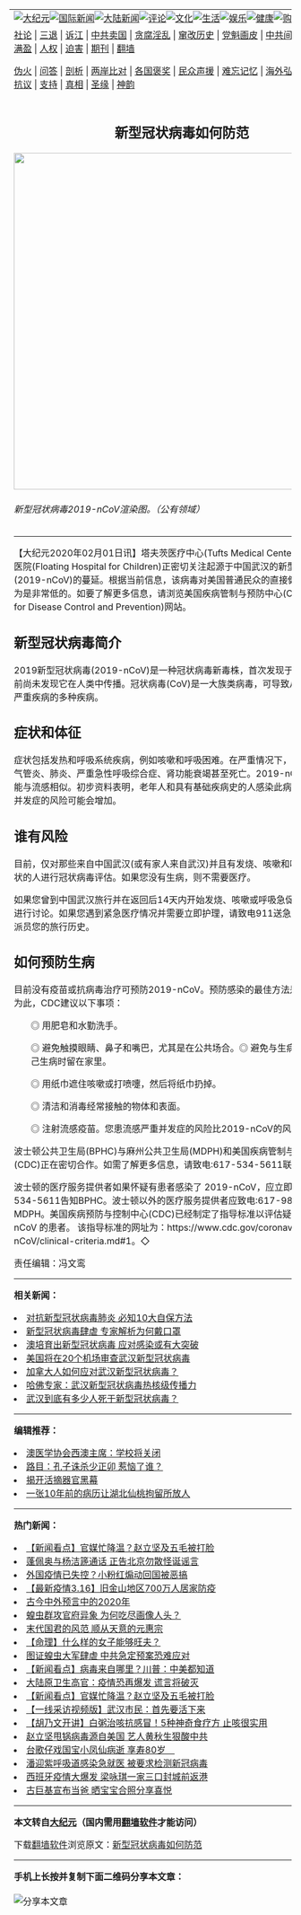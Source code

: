 <a name="1" id="1" target="_blank"></a><span id="1"></span>
<table align=center border="0"><tr><td colspan="2" VALIGN=TOP><a href="https://github.com/jmzkba221/djy/blob/master/gb/nsc413.md#1"><img src="https://raw.githubusercontent.com/jmzkba221/www/master/t/djy/1.jpg" title="大纪元"></a><a href="https://github.com/jmzkba221/djy/blob/master/gb/n24hr.md#1"><img src="https://raw.githubusercontent.com/jmzkba221/www/master/t/djy/3.jpg" title="国际新闻"></a><a href="https://github.com/jmzkba221/djy/blob/master/gb/nsc413.md#1"><img src="https://raw.githubusercontent.com/jmzkba221/www/master/t/djy/4.jpg" title="大陆新闻"></a><a href="https://github.com/jmzkba221/djy/blob/master/gb/news392.md#1"><img src="https://raw.githubusercontent.com/jmzkba221/www/master/t/djy/5.jpg" title="评论"></a><a href="https://github.com/jmzkba221/djy/blob/master/gb/news2007.md#1"><img src="https://raw.githubusercontent.com/jmzkba221/www/master/t/djy/6.jpg" title="文化"></a><a href="https://github.com/jmzkba221/djy/blob/master/gb/news2008.md#1"><img src="https://raw.githubusercontent.com/jmzkba221/www/master/t/djy/7.jpg" title="生活"></a><a href="https://github.com/jmzkba221/djy/blob/master/gb/ncyule.md#1"><img src="https://raw.githubusercontent.com/jmzkba221/www/master/t/djy/8.jpg" title="娱乐"></a><a href="https://github.com/jmzkba221/djy/blob/master/gb/nsc1002.md#1"><img src="https://raw.githubusercontent.com/jmzkba221/www/master/t/djy/9.jpg" title="健康"><a href="https://www.youlucky.com"><img src="https://raw.githubusercontent.com/jmzkba221/www/master/t/djy/10.jpg" title="购物"></a><a href="https://donate.epochtimes.com/?utm_medium=epochtimes&utm_source=referral&utm_campaign=donate_button_djyarticleheader"><img src="https://raw.githubusercontent.com/jmzkba221/www/master/t/djy/12.jpg" title="捐款"></a></td></tr>
<tr><td colspan="2" VALIGN=TOP><a target="_blank" href="https://github.com/jmzkba221/djy/blob/master/gb/9p.md#1">社论</a> | <a target="_blank" href="https://github.com/jmzkba221/djy/blob/master/gb/nf5657.md#1">三退</a> | <a target="_blank" href="https://github.com/jmzkba221/djy/blob/master/gb/nf6124.md#1">诉江</a> | <a target="_blank" href="https://github.com/jmzkba221/djy/blob/master/gb/nf1176117.md#1">中共卖国</a> | <a target="_blank" href="https://github.com/jmzkba221/djy/blob/master/gb/nf5773.md#1">贪腐淫乱</a> | <a target="_blank" href="https://github.com/jmzkba221/djy/blob/master/gb/nf1176115.md#1">窜改历史</a> | <a target="_blank" href="https://github.com/jmzkba221/djy/blob/master/gb/nf1176107.md#1">党魁画皮</a> | <a target="_blank" href="https://github.com/jmzkba221/djy/blob/master/gb/nf1320400.md#1">中共间谍</a> | <a target="_blank" href="https://github.com/jmzkba221/djy/blob/master/gb/nf1176114.md#1">破坏传统</a> | <a target="_blank" href="https://github.com/jmzkba221/ntdtv/blob/master/gb/prog447_1.md#1">恶贯满盈</a> | <a target="_blank" href="https://github.com/jmzkba221/djy/blob/master/gb/ncid278.md#1">人权</a> | <a target="_blank" href="https://github.com/jmzkba221/djy/blob/master/gb/nf1176111.md#1">迫害</a> | <a target="_blank" href="https://gitlab.com/szzdlab/mh-qikan/blob/master/README.md#1">期刊</a> | <a target="_blank" href="https://github.com/jmzkba221/www/blob/master/README.md?zsrh#8">翻墙</a></p><p><a target="_blank" href="https://github.com/jmzkba221/djy/blob/master/gb/nf5562.md#1">伪火</a> | <a target="_blank" href="https://github.com/jmzkba221/djy/blob/master/gb/nf4378.md#1">问答</a> | <a target="_blank" href="https://github.com/jmzkba221/djy/blob/master/gb/nf5792.md#1">剖析</a> | <a target="_blank" href="https://github.com/jmzkba221/djy/blob/master/gb/nf5735.md#1">两岸比对</a> | <a target="_blank" href="https://github.com/jmzkba221/djy/blob/master/gb/nf6119.md#1">各国褒奖</a> | <a target="_blank" href="https://github.com/jmzkba221/djy/blob/master/gb/nf6120.md#1">民众声援</a> | <a target="_blank" href="https://github.com/jmzkba221/djy/blob/master/gb/nf1188594.md#1">难忘记忆</a> | <a target="_blank" href="https://github.com/jmzkba221/djy/blob/master/gb/nf3180.md#1">海外弘传</a> | <a target="_blank" href="https://github.com/jmzkba221/djy/blob/master/gb/nf5410.md#1">万人上访</a> | <a target="_blank" href="https://github.com/jmzkba221/ntdtv/blob/master/gb/prog1530_1.md#1">和平抗议</a> | <a target="_blank" href="https://github.com/jmzkba221/djy/blob/master/gb/nf4386.md#1">支持</a> | <a target="_blank" href="https://github.com/jmzkba221/djy/blob/master/gb/nf4389.md#1">真相</a> | <a target="_blank" href="https://github.com/jmzkba221/djy/blob/master/gb/nf5790.md#1">圣缘</a> | <a target="_blank" href="https://github.com/jmzkba221/djy/blob/master/gb/nf4786.md#1">神韵</a></td></tr>
<tr><td VALIGN=TOP width="626"><h2 align=center>新型冠状病毒如何防范</h2>
<img width="600" src="https://i.epochtimes.com/assets/uploads/2020/02/899px-2019-nCoV-CDC-23312-e1580493575350.png" />
<h6>新型冠状病毒2019-nCoV渲染图。（公有领域）
</h6>
<hr>
<p>【大纪元2020年02月01日讯】塔夫茨医疗中心(Tufts Medical Center)和儿童浮船医院(Floating Hospital for Children)正密切关注起源于中国武汉的新型<ahref="https://github.com/jmzkba221/djy/blob/master/gb/tag/%E5%86%A0%E7%8A%B6%E7%97%85%E6%AF%92.md#1">冠状病毒</a>(2019-nCoV)的蔓延。根据当前信息，该病毒对美国普通民众的直接健康风险被认为是非常低的。如要了解更多信息，请浏览美国疾病管制与预防中心(CDC, Centers for Disease Control and Prevention)网站。</p>
<h2>新型<ahref="https://github.com/jmzkba221/djy/blob/master/gb/tag/%E5%86%A0%E7%8A%B6%E7%97%85%E6%AF%92.md#1">冠状病毒</a>简介</h2>
<p>2019新型冠状病毒(2019-nCoV)是一种冠状病毒新毒株，首次发现于中国武汉。此前尚未发现它在人类中传播。冠状病毒(CoV)是一大族类病毒，可导致从普通感冒到严重疾病的多种疾病。</p>
<h2>症状和体征</h2>
<p>症状包括发热和呼吸系统疾病，例如咳嗽和呼吸困难。在严重情况下，感染可导致支气管炎、肺炎、严重急性呼吸综合症、肾功能衰竭甚至死亡。2019-nCoV的症状可能与流感相似。初步资料表明，老年人和具有基础疾病史的人感染此病毒后患上严重并发症的风险可能会增加。</p>
<h2>谁有风险</h2>
<p>目前，仅对那些来自中国武汉(或有家人来自武汉)并且有发烧、咳嗽和呼吸急促等症状的人进行冠状病毒评估。如果您没有生病，则不需要医疗。</p>
<p>如果您曾到中国武汉旅行并在返回后14天内开始发烧、咳嗽或呼吸急促，请致电医生进行讨论。如果您遇到紧急医疗情况并需要立即护理，请致电911送急诊室。通知调派员您的旅行历史。</p>
<h2>如何预防生病</h2>
<p>目前没有疫苗或抗病毒治疗可预防2019-nCoV。预防感染的最佳方法是避免接触。为此，CDC建议以下事项：</p>
<p style="padding-left: 30px;">◎ 用肥皂和水勤洗手。</p>
<p style="padding-left: 30px;">◎ 避免触摸眼睛、鼻子和嘴巴，尤其是在公共场合。◎ 避免与生病的人接触，自己生病时留在家里。</p>
<p style="padding-left: 30px;">◎ 用纸巾遮住咳嗽或打喷嚏，然后将纸巾扔掉。</p>
<p style="padding-left: 30px;">◎ 清洁和消毒经常接触的物体和表面。</p>
<p style="padding-left: 30px;">◎ 注射流感疫苗。您患流感严重并发症的风险比2019-nCoV的风险高很多倍。</p>
<p>波士顿公共卫生局(BPHC)与麻州公共卫生局(MDPH)和美国疾病管制与预防中心(CDC)正在密切合作。如需了解更多信息，请致电:617-534-5611联系BPHC。</p>
<p>波士顿的医疗服务提供者如果怀疑有患者感染了 2019-nCoV，应立即致电 617-534-5611告知BPHC。波士顿以外的医疗服务提供者应致电:617-983-6800联系 MDPH。美国疾病预防与控制中心(CDC)已经制定了指导标准以评估疑似感染 2019-nCoV 的患者。 该指导标准的网址为：<ahref="https://www.cdc.gov/coronavirus/2019-nCoV/clinical-criteria.md#1">https://www.cdc.gov/coronavirus/2019-nCoV/clinical-criteria.md#1</a>。◇</p>
<p>责任编辑：冯文鸾</p>

<hr>


<strong>相关新闻：</strong>
<li><a href="https://github.com/jmzkba221/djy/blob/master/gb/20/1/30/n11833417.md#1">对抗新型冠状病毒肺炎 必知10大自保方法</a></li>
<li><a href="https://github.com/jmzkba221/djy/blob/master/gb/20/1/30/n11833332.md#1">新型冠状病毒肆虐 专家解析为何戴口罩</a></li>
<li><a href="https://github.com/jmzkba221/djy/blob/master/gb/20/1/29/n11829281.md#1">澳培育出新型冠状病毒 应对感染或有大突破</a></li>
<li><a href="https://github.com/jmzkba221/djy/blob/master/gb/20/1/28/n11828023.md#1">美国将在20个机场审查武汉新型冠状病毒</a></li>
<li><a href="https://github.com/jmzkba221/djy/blob/master/gb/20/1/27/n11823310.md#1">加拿大人如何应对武汉新型冠状病毒？</a></li>
<li><a href="https://github.com/jmzkba221/djy/blob/master/gb/20/1/26/n11822813.md#1">哈佛专家：武汉新型冠状病毒热核级传播力</a></li>
<li><a href="https://github.com/jmzkba221/djy/blob/master/gb/20/1/19/n11805480.md#1">武汉到底有多少人死于新型冠状病毒？</a></li>
<hr>


<strong>编辑推荐：</strong>
<li><a href="https://github.com/qkhlv2383/djy/blob/master/gb/20/3/12/n11935263.md#1">澳医学协会西澳主席：学校将关闭</a></li>
<li><a href="https://github.com/tsiac2612/djy/blob/master/gb/18/4/5/n10280071.md#1" target="_blank">路目：孔子诛杀少正卯 惹恼了谁？</a></li><li><a href="https://github.com/jmzkba221/djy/blob/master/gb/10/4/19/n2881569.md?dfh#1" target="_blank">揭开活摘器官黑幕</a></li><li><a href="https://github.com/tsiac2612/djy/blob/master/gb/17/6/30/n9338788.md#1" target="_blank">一张10年前的病历让湖北仙桃拘留所放人</a></li>
<hr>

<strong>热门新闻：</strong>
<li><a href="https://github.com/jmzkba221/djy/blob/master/gb/20/3/16/n11945071.md#1">【新闻看点】官媒忙降温？赵立坚及五毛被打脸</a></li>
<li><a href="https://github.com/jmzkba221/djy/blob/master/gb/20/3/16/n11945291.md#1">蓬佩奥与杨洁篪通话 正告北京勿散怪诞谣言</a></li>
<li><a href="https://github.com/jmzkba221/djy/blob/master/gb/20/3/16/n11945338.md#1">外国疫情已失控？小粉红煽动回国被恶搞</a></li>
<li><a href="https://github.com/jmzkba221/djy/blob/master/gb/20/3/15/n11942860.md#1">【最新疫情3.16】旧金山地区700万人居家防疫</a></li>
<li><a href="https://github.com/jmzkba221/djy/blob/master/gb/20/2/18/n11877949.md#1">古今中外预言中的2020年</a></li>
<li><a href="https://github.com/jmzkba221/djy/blob/master/gb/20/2/29/n11905232.md#1">蝗虫群攻官府异象 为何吃尽画像人头？</a></li>
<li><a href="https://github.com/jmzkba221/djy/blob/master/gb/20/2/28/n11903572.md#1">末代国君的风范 顺从天意的元惠宗</a></li>
<li><a href="https://github.com/jmzkba221/djy/blob/master/gb/20/3/2/n11909596.md#1">【命理】什么样的女子能够旺夫？</a></li>
<li><a href="https://github.com/jmzkba221/djy/blob/master/gb/20/3/15/n11942373.md#1">图证蝗虫大军肆虐 中共急定预案恐难应对</a></li>
<li><a href="https://github.com/jmzkba221/djy/blob/master/gb/20/3/14/n11940769.md#1">【新闻看点】病毒来自哪里？川普：中美都知道</a></li>
<li><a href="https://github.com/jmzkba221/djy/blob/master/gb/20/3/15/n11942229.md#1">大陆原卫生高官：疫情恐再爆发 谎言将破灭</a></li>
<li><a href="https://github.com/jmzkba221/djy/blob/master/gb/20/3/16/n11945071.md#1">【新闻看点】官媒忙降温？赵立坚及五毛被打脸</a></li>
<li><a href="https://github.com/jmzkba221/djy/blob/master/gb/20/3/15/n11941189.md#1">【一线采访视频版】武汉市民：首先要活下来</a></li>
<li><a href="https://github.com/jmzkba221/djy/blob/master/gb/20/3/16/n11944883.md#1">【胡乃文开讲】白粥治咳抗感冒！5种神奇食疗方 止咳很实用</a></li>
<li><a href="https://github.com/jmzkba221/djy/blob/master/gb/20/3/15/n11942589.md#1">赵立坚甩锅病毒源自美国 艺人黄秋生狠酸中共</a></li>
<li><a href="https://github.com/jmzkba221/djy/blob/master/gb/20/3/17/n11946544.md#1">台歌仔戏国宝小凤仙病逝 享寿80岁　</a></li>
<li><a href="https://github.com/jmzkba221/djy/blob/master/gb/20/3/15/n11942781.md#1">潘迎紫呼吸道感染急就医 被要求检测新冠病毒</a></li>
<li><a href="https://github.com/jmzkba221/djy/blob/master/gb/20/3/15/n11942415.md#1">西班牙疫情大爆发 梁咏琪一家三口封城前返港</a></li>
<li><a href="https://github.com/jmzkba221/djy/blob/master/gb/20/3/16/n11943288.md#1">古巨基宣布当爸 晒宝宝合照分享喜悦</a></li>
<hr>

<strong>本文转自<a href="https://www.epochtimes.com">大纪元</a>（国内需用<a href="https://github.com/jmzkba221/www/blob/master/README.md#8">翻墙软件</a>才能访问）</strong><p>下载<a href="https://github.com/jmzkba221/www/blob/master/README.md#8">翻墙软件</a>浏览原文：<a href="https://www.epochtimes.com/gb/20/1/31/n11835742.htm">新型冠状病毒如何防范</a></p><hr>

<strong>手机上长按并复制下面二维码分享本文章：</strong><br><br><img src="http://d1p1.ip.zn2.us/v.php?action=qrcode&url=https://github.com/jmzkba221/djy/blob/master/gb/20/1/31/n11835742.md%231" title="分享本文章"></td><td VALIGN=TOP><a href="https://github.com/jmzkba221/djy/blob/master/gb/16/1/21/n4622075.md?dfh#1" target="_blank"><img src="https://raw.githubusercontent.com/jmzkba221/djy/master/gb/300/wei-f1.jpg" title="中共的伪火骗局"  alt="中共的伪火骗局"></a><br><a href="https://github.com/jmzkba221/www/blob/master/README.md?dfh#9" target="_blank"><img src="https://raw.githubusercontent.com/jmzkba221/djy/master/gb/300/yong-h.jpg" title="永恒的见证"  alt="永恒的见证"></a><br><a href="https://github.com/jmzkba221/djy/blob/master/gb/13/9/29/n3974789.md?dfh#1" target="_blank"><img src="https://raw.githubusercontent.com/jmzkba221/djy/master/gb/300/shang-lnz.jpg" title="善良女子被中共投男牢"  alt="善良女子被中共投男牢"></a><br><a href="https://github.com/jmzkba221/djy/blob/master/gb/16/3/16/n4663449.md?dfh#1" target="_blank"><img src="https://raw.githubusercontent.com/jmzkba221/djy/master/gb/300/huo-z3.jpg" title="警卫目击活摘器官"  alt="警卫目击活摘器官"></a><br><a href="https://github.com/jmzkba221/djy/blob/master/gb/16/8/7/n8177641.md?dfh#1" target="_blank"><img src="https://raw.githubusercontent.com/jmzkba221/djy/master/gb/300/huo-z4.jpg" title="证人描述活摘恐怖"  alt="证人描述活摘恐怖"></a><br><a href="https://github.com/jmzkba221/djy/blob/master/gb/10/4/19/n2881569.md?dfh#1" target="_blank"><img src="https://raw.githubusercontent.com/jmzkba221/djy/master/gb/300/huo-z1.jpg" title="揭开活摘器官黑幕"  alt="揭开活摘器官黑幕"></a><br><a href="https://github.com/jmzkba221/djy/blob/master/gb/10/11/7/n3077476.md?dfh#1" target="_blank"><img src="https://raw.githubusercontent.com/jmzkba221/djy/master/gb/300/ma-ks.jpg" title="马克思的成魔之路"  alt="马克思的成魔之路"></a><br><a href="https://github.com/jmzkba221/djy/blob/master/gb/14/6/9/n4173977.md?dfh#1" target="_blank"><img src="https://raw.githubusercontent.com/jmzkba221/djy/master/gb/300/chang-zs.jpg" title="藏字石 蕴天机"  alt="藏字石 蕴天机"></a><br><a href="https://github.com/jmzkba221/djy/blob/master/gb/18/5/10/n10381511.md?dfh#1" target="_blank"><img src="https://raw.githubusercontent.com/jmzkba221/djy/master/gb/300/st1.jpg" title="关注3亿人三退"  alt="关注3亿人三退"></a><br><a href="https://github.com/jmzkba221/djy/blob/master/gb/18/3/21/n10237682.md?dfh#1" target="_blank"><img src="https://raw.githubusercontent.com/jmzkba221/djy/master/gb/300/jie-t.jpg" title="解体中共复兴中华"  alt="解体中共复兴中华"></a><br><a href="https://github.com/jmzkba221/djy/blob/master/gb/9/2/9/n2422991.md?dfh#1" target="_blank"><img src="https://raw.githubusercontent.com/jmzkba221/djy/master/gb/300/gao-zs.jpg" title="中共迫害良心律师"  alt="中共迫害良心律师"></a><br><a href="https://github.com/jmzkba221/djy/blob/master/gb/18/12/9/n10900044.md?dfh#1" target="_blank"><img src="https://raw.githubusercontent.com/jmzkba221/djy/master/gb/300/sj1.jpg" title="303万人举报江泽民"  alt="303万人举报江泽民"></a><br><a href="https://github.com/jmzkba221/djy/blob/master/gb/18/8/28/n10672014.md?dfh#1" target="_blank"><img src="https://raw.githubusercontent.com/jmzkba221/djy/master/gb/300/sj2.jpg" title="这些官员为何起诉江泽民"  alt="这些官员为何起诉江泽民"></a><br><a href="https://github.com/jmzkba221/djy/blob/master/gb/8/12/18/n2367165.md?dfh#1" target="_blank"><img src="https://raw.githubusercontent.com/jmzkba221/djy/master/gb/300/liangan.jpg" title="海峡两岸的强烈对比"  alt="海峡两岸的强烈对比"></a><br><a href="https://github.com/jmzkba221/djy/blob/master/gb/15/12/10/n4593139.md?dfh#1" target="_blank"><img src="https://raw.githubusercontent.com/jmzkba221/djy/master/gb/300/jia-ndzl.jpg" title="加拿大总理的贺信"  alt="加拿大总理的贺信"></a><br><a href="https://github.com/jmzkba221/djy/blob/master/gb/11/6/17/n3289382.md?dfh#1" target="_blank"><img src="https://raw.githubusercontent.com/jmzkba221/djy/master/gb/300/xiao-wd.jpg" title="探寻真相兼听则明"  alt="探寻真相兼听则明"></a><br><a href="https://github.com/jmzkba221/djy/blob/master/gb/18/10/27/n10812623.md?dfh#1" target="_blank"><img src="https://raw.githubusercontent.com/jmzkba221/djy/master/gb/300/yindu.jpg" title="印度媒体报道东方"  alt="印度媒体报道东方"></a><br><a href="https://github.com/jmzkba221/djy/blob/master/gb/18/6/9/n10469652.md?dfh#1" target="_blank"><img src="https://raw.githubusercontent.com/jmzkba221/djy/master/gb/300/xie-j.jpg" title="不一样的海外校园"  alt="不一样的海外校园"></a><br><a href="https://github.com/jmzkba221/djy/blob/master/gb/7/4/5/n1669415.md?dfh#1" target="_blank"><img src="https://raw.githubusercontent.com/jmzkba221/djy/master/gb/300/li-up.jpg" title="从大师到徒弟的传奇"  alt="从大师到徒弟的传奇"></a><br><a href="https://github.com/jmzkba221/djy/blob/master/gb/17/5/26/n9191512.md?dfh#1" target="_blank"><img src="https://raw.githubusercontent.com/jmzkba221/djy/master/gb/300/zfl2.jpg" title="亿万人与东方一本奇书"  alt="亿万人与东方一本奇书"></a><br><a href="https://github.com/jmzkba221/djy/blob/master/gb/13/11/27/n4020290.md?dfh#1" target="_blank"><img src="https://raw.githubusercontent.com/jmzkba221/djy/master/gb/300/zhen-h.jpg" title="大陆见不到的震撼场面"  alt="大陆见不到的震撼场面"></a><br><a href="https://github.com/jmzkba221/djy/blob/master/gb/15/7/17/n4482910.md?dfh#1" target="_blank"><img src="https://raw.githubusercontent.com/jmzkba221/djy/master/gb/300/dalu-sk.jpg" title="人心向善 大陆当初盛况"  alt="人心向善 大陆当初盛况"></a><br><a href="https://github.com/jmzkba221/djy/blob/master/gb/19/1/5/n10955468.md?dfh#1" target="_blank"><img src="https://raw.githubusercontent.com/jmzkba221/djy/master/gb/300/zfl1.jpg" title="追寻真理 这书讲什么"  alt="追寻真理 这书讲什么"></a><br><a href="https://github.com/jmzkba221/www/blob/master/README.md?dfh#1" target="_blank"><img src="https://raw.githubusercontent.com/jmzkba221/djy/master/gb/300/fq1.jpg" title="下载免费翻墙软件"  alt="下载免费翻墙软件"></a><br></td></tr></table>
